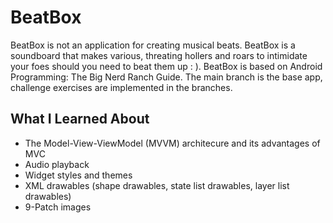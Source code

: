 # BeatBox 
BeatBox is not an application for creating musical beats. BeatBox is a soundboard that makes various, threating hollers and roars to intimidate your foes should you need to beat them up : ). BeatBox is based on Android Programming: The Big Nerd Ranch Guide. The main branch is the base app, challenge exercises are implemented in the branches.

## What I Learned About
- The Model-View-ViewModel (MVVM) architecure and its advantages of MVC
- Audio playback
- Widget styles and themes
- XML drawables (shape drawables, state list drawables, layer list drawables)
- 9-Patch images
